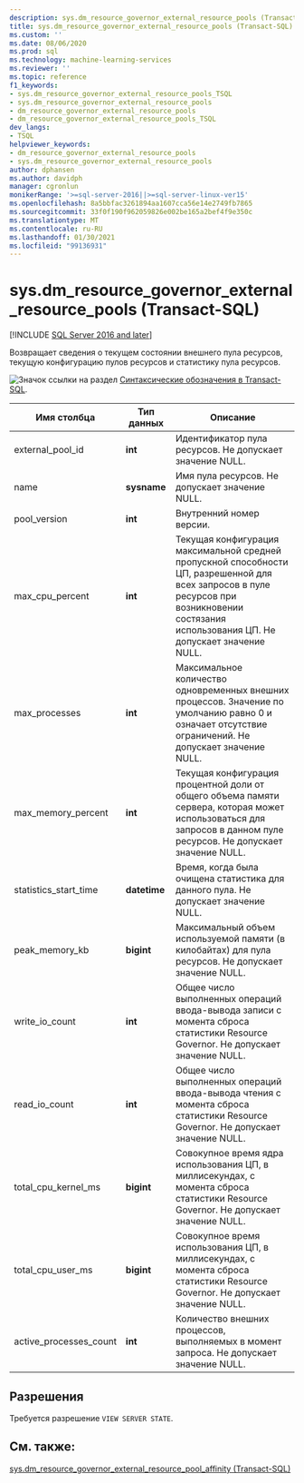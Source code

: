 ```yaml
---
description: sys.dm_resource_governor_external_resource_pools (Transact-SQL)
title: sys.dm_resource_governor_external_resource_pools (Transact-SQL) | Документация Майкрософт
ms.custom: ''
ms.date: 08/06/2020
ms.prod: sql
ms.technology: machine-learning-services
ms.reviewer: ''
ms.topic: reference
f1_keywords:
- sys.dm_resource_governor_external_resource_pools_TSQL
- sys.dm_resource_governor_external_resource_pools
- dm_resource_governor_external_resource_pools
- dm_resource_governor_external_resource_pools_TSQL
dev_langs:
- TSQL
helpviewer_keywords:
- dm_resource_governor_external_resource_pools
- sys.dm_resource_governor_external_resource_pools
author: dphansen
ms.author: davidph
manager: cgronlun
monikerRange: '>=sql-server-2016||>=sql-server-linux-ver15'
ms.openlocfilehash: 8a5bbfac3261894aa1607cca56e14e2749fb7865
ms.sourcegitcommit: 33f0f190f962059826e002be165a2bef4f9e350c
ms.translationtype: MT
ms.contentlocale: ru-RU
ms.lasthandoff: 01/30/2021
ms.locfileid: "99136931"
---
```

# <a name="sysdm_resource_governor_external_resource_pools-transact-sql"></a>sys.dm_resource_governor_external_resource_pools (Transact-SQL)
[!INCLUDE [SQL Server 2016 and later](../../includes/applies-to-version/sqlserver2016.md)]

Возвращает сведения о текущем состоянии внешнего пула ресурсов, текущую конфигурацию пулов ресурсов и статистику пула ресурсов. 
  
 ![Значок ссылки на раздел](../../database-engine/configure-windows/media/topic-link.gif "Значок ссылки на раздел") [Синтаксические обозначения в Transact-SQL](../../t-sql/language-elements/transact-sql-syntax-conventions-transact-sql.md).  
  
|Имя столбца      |Тип данных      |Описание|  
|----------------|---------------|-----------------| 
| external_pool_id|**int**|Идентификатор пула ресурсов. Не допускает значение NULL. |
| name|**sysname**|Имя пула ресурсов. Не допускает значение NULL. 
| pool_version|**int**|Внутренний номер версии.|
| max_cpu_percent|**int**|Текущая конфигурация максимальной средней пропускной способности ЦП, разрешенной для всех запросов в пуле ресурсов при возникновении состязания использования ЦП. Не допускает значение NULL. |
| max_processes|**int**|Максимальное количество одновременных внешних процессов. Значение по умолчанию равно 0 и означает отсутствие ограничений. Не допускает значение NULL.|
| max_memory_percent|**int**|Текущая конфигурация процентной доли от общего объема памяти сервера, которая может использоваться для запросов в данном пуле ресурсов. Не допускает значение NULL. |
| statistics_start_time|**datetime**|Время, когда была очищена статистика для данного пула. Не допускает значение NULL. 
| peak_memory_kb|**bigint**|Максимальный объем используемой памяти (в килобайтах) для пула ресурсов. Не допускает значение NULL. |
| write_io_count|**int**|Общее число выполненных операций ввода-вывода записи с момента сброса статистики Resource Governor. Не допускает значение NULL. |
| read_io_count|**int**|Общее число выполненных операций ввода-вывода чтения с момента сброса статистики Resource Governor. Не допускает значение NULL. |
| total_cpu_kernel_ms|**bigint**|Совокупное время ядра использования ЦП, в миллисекундах, с момента сброса статистики Resource Governor. Не допускает значение NULL. |
| total_cpu_user_ms|**bigint**|Совокупное время использования ЦП, в миллисекундах, с момента сброса статистики Resource Governor. Не допускает значение NULL. |
| active_processes_count|**int**|Количество внешних процессов, выполняемых в момент запроса. Не допускает значение NULL. |

 
## <a name="permissions"></a>Разрешения

Требуется разрешение `VIEW SERVER STATE`.

## <a name="see-also"></a>См. также:  
 [sys.dm_resource_governor_external_resource_pool_affinity (Transact-SQL)](../../relational-databases/system-dynamic-management-views/sys-dm-resource-governor-external-resource-pool-affinity-transact-sql.md)  
  
  
